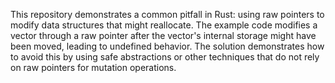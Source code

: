 This repository demonstrates a common pitfall in Rust: using raw pointers to modify data structures that might reallocate.  The example code modifies a vector through a raw pointer after the vector's internal storage might have been moved, leading to undefined behavior.  The solution demonstrates how to avoid this by using safe abstractions or other techniques that do not rely on raw pointers for mutation operations.